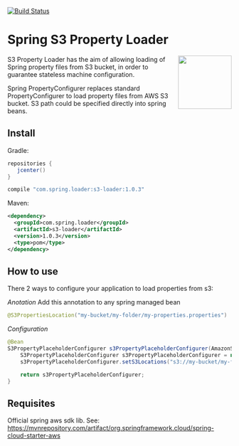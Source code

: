 [![Build Status](https://travis-ci.org/ericdallo/spring-s3-properties-loader.svg?branch=master)](https://travis-ci.org/ericdallo/spring-s3-properties-loader)
# Spring S3 Property Loader
<img align="right"  src="https://raw.githubusercontent.com/ericdallo/spring-s3-properties-loader/images/spring-icon.png?raw=true" width="120" height="120"/>

S3 Property Loader has the aim of allowing loading of Spring property files from S3 bucket, in order to guarantee stateless machine configuration.

Spring PropertyConfigurer replaces standard PropertyConfigurer to load property files from AWS S3 bucket. S3 path could be specified directly into spring beans.

## Install
Gradle:
```groovy
repositories {  
   jcenter()  
}
```
```groovy
compile "com.spring.loader:s3-loader:1.0.3"
```
Maven:
```xml
<dependency>
  <groupId>com.spring.loader</groupId>
  <artifactId>s3-loader</artifactId>
  <version>1.0.3</version>
  <type>pom</type>
</dependency>
```

## How to use

There 2 ways to configure your application to load properties from s3:

*Anotation*
Add this annotation to any spring managed bean
```java
@S3PropertiesLocation("my-bucket/my-folder/my-properties.properties")
```

*Configuration*
```java
@Bean
S3PropertyPlaceholderConfigurer s3PropertyPlaceholderConfigurer(AmazonS3 amazonS3) {
    S3PropertyPlaceholderConfigurer s3PropertyPlaceholderConfigurer = new S3PropertyPlaceholderConfigurer(amazonS3);
    s3PropertyPlaceholderConfigurer.setS3Locations("s3://my-bucket/my-folder/my-properties.properties");

    return s3PropertyPlaceholderConfigurer;
}
```

## Requisites

Official spring aws sdk lib.
See: https://mvnrepository.com/artifact/org.springframework.cloud/spring-cloud-starter-aws
